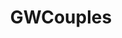 ---
title: GWCouples
crosslinks:
- gonewild
- livven
- gwcumsluts
- maango
- botwatch
- whenitgoesin
- forearmporn
- holdthemoan
- femalepov
- wifesharing
- Condomsgonewild
- gonewildcurvy
- WetAndMessy
- cumcoveredfucking
- MassiveCock
- youtubefactsbot
- cumsluts
- Pegging
- californiaklein
- JiggleFuck
---